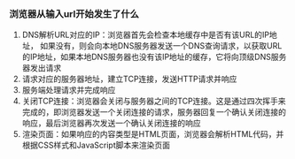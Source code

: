 ### 浏览器从输入url开始发生了什么
1. DNS解析URL对应的IP：浏览器首先会检查本地缓存中是否有该URL的IP地址，
   如果没有，则会向本地DNS服务器发送一个DNS查询请求，以获取URL的IP地址，如果本地DNS服务器也没有该IP地址的缓存，它将向顶级DNS服务器发出请求
2. 请求对应的服务器地址，建立TCP连接，发送HTTP请求并响应
3. 服务端处理请求并完成响应
4. 关闭TCP连接：浏览器会关闭与服务器之间的TCP连接。这是通过四次挥手来完成的，即浏览器发送一个关闭连接的请求，服务器回复一个确认关闭连接的响应，最后浏览器再次发送一个确认关闭连接的响应
5. 渲染页面：如果响应的内容类型是HTML页面，浏览器会解析HTML代码，并根据CSS样式和JavaScript脚本来渲染页面
   